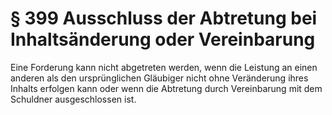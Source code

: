 # § 399 Ausschluss der Abtretung bei Inhaltsänderung oder Vereinbarung
Eine Forderung kann nicht abgetreten werden, wenn die Leistung an einen anderen als den ursprünglichen Gläubiger nicht ohne Veränderung ihres Inhalts erfolgen kann oder wenn die Abtretung durch Vereinbarung mit dem Schuldner ausgeschlossen ist.